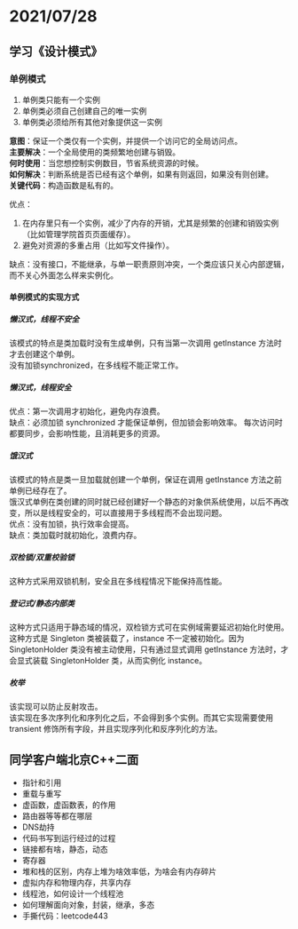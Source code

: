 # 2021/07/28  

## 学习《设计模式》  

### 单例模式  
1. 单例类只能有一个实例  
2. 单例类必须自己创建自己的唯一实例  
3. 单例类必须给所有其他对象提供这一实例  

**意图**：保证一个类仅有一个实例，并提供一个访问它的全局访问点。  
**主要解决**：一个全局使用的类频繁地创建与销毁。  
**何时使用**：当您想控制实例数目，节省系统资源的时候。  
**如何解决**：判断系统是否已经有这个单例，如果有则返回，如果没有则创建。  
**关键代码**：构造函数是私有的。  

优点：  
  1. 在内存里只有一个实例，减少了内存的开销，尤其是频繁的创建和销毁实例（比如管理学院首页页面缓存）。  
  2. 避免对资源的多重占用（比如写文件操作）。  

缺点：没有接口，不能继承，与单一职责原则冲突，一个类应该只关心内部逻辑，而不关心外面怎么样来实例化。  

#### 单例模式的实现方式  
##### 懒汉式，线程不安全  
该模式的特点是类加载时没有生成单例，只有当第一次调用 getlnstance 方法时才去创建这个单例。  
没有加锁synchronized，在多线程不能正常工作。  

##### 懒汉式，线程安全  
优点：第一次调用才初始化，避免内存浪费。  
缺点：必须加锁 synchronized 才能保证单例，但加锁会影响效率。  每次访问时都要同步，会影响性能，且消耗更多的资源。  

##### 饿汉式  
该模式的特点是类一旦加载就创建一个单例，保证在调用 getInstance 方法之前单例已经存在了。  
饿汉式单例在类创建的同时就已经创建好一个静态的对象供系统使用，以后不再改变，所以是线程安全的，可以直接用于多线程而不会出现问题。  
优点：没有加锁，执行效率会提高。  
缺点：类加载时就初始化，浪费内存。  

##### 双检锁/双重校验锁  
这种方式采用双锁机制，安全且在多线程情况下能保持高性能。  

##### 登记式/静态内部类  
这种方式只适用于静态域的情况，双检锁方式可在实例域需要延迟初始化时使用。  
这种方式是 Singleton 类被装载了，instance 不一定被初始化。因为 SingletonHolder 类没有被主动使用，只有通过显式调用 getInstance 方法时，才会显式装载 SingletonHolder 类，从而实例化 instance。  

##### 枚举  
该实现可以防止反射攻击。  
该实现在多次序列化和序列化之后，不会得到多个实例。而其它实现需要使用 transient 修饰所有字段，并且实现序列化和反序列化的方法。  


## 同学客户端北京C++二面  
- 指针和引用  
- 重载与重写  
- 虚函数，虚函数表，的作用  
- 路由器等等都在哪层  
- DNS劫持  
- 代码书写到运行经过的过程  
- 链接都有啥，静态，动态  
- 寄存器  
- 堆和栈的区别，内存上堆为啥效率低，为啥会有内存碎片  
- 虚拟内存和物理内存，共享内存  
- 线程池，如何设计一个线程池  
- 如何理解面向对象，封装，继承，多态  
- 手撕代码：leetcode443  






